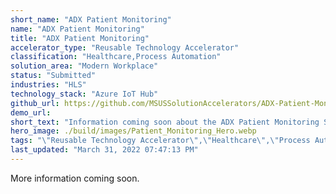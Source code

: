 ```yaml
---
short_name: "ADX Patient Monitoring"
name: "ADX Patient Monitoring"
title: "ADX Patient Monitoring"
accelerator_type: "Reusable Technology Accelerator"
classification: "Healthcare,Process Automation"
solution_area: "Modern Workplace"
status: "Submitted"
industries: "HLS"
technology_stack: "Azure IoT Hub"
github_url: https://github.com/MSUSSolutionAccelerators/ADX-Patient-Monitoring-Solution-Accelerator
demo_url: 
short_text: "Information coming soon about the ADX Patient Monitoring Solution Accelerator"
hero_image: ./build/images/Patient_Monitoring_Hero.webp
tags: "\"Reusable Technology Accelerator\",\"Healthcare\",\"Process Automation\",\"HLS\",\"Azure IoT Hub\""
last_updated: "March 31, 2022 07:47:13 PM"
---
```

More information coming soon.